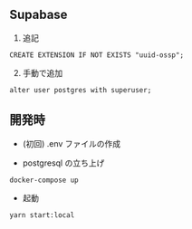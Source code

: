 ## Supabase

1. 追記

```
CREATE EXTENSION IF NOT EXISTS "uuid-ossp";
```

2. 手動で追加

```
alter user postgres with superuser;
```

## 開発時

- (初回) .env ファイルの作成

- postgresql の立ち上げ

```
docker-compose up
```

- 起動

```
yarn start:local
```
